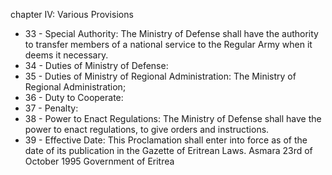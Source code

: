 chapter IV: Various Provisions

<ul>
			<li>33 - Special Authority: The Ministry of Defense shall have the authority to transfer members of a national service to the Regular Army when it deems it necessary. <ul>
			</ul></li>			<li>34 - Duties of Ministry of Defense: <ul>
			</ul></li>			<li>35 - Duties of Ministry of Regional Administration: The Ministry of Regional Administration;<ul>
			</ul></li>			<li>36 - Duty to Cooperate: <ul>
			</ul></li>			<li>37 - Penalty: <ul>
			</ul></li>			<li>38 - Power to Enact Regulations: The Ministry of Defense shall have the power to enact regulations, to give orders and instructions.<ul>
			</ul></li>			<li>39 - Effective Date: This Proclamation shall enter into force as of the date of its publication in the Gazette of Eritrean Laws.
Asmara 23rd of October 1995
Government of Eritrea <ul>
			</ul></li></ul>